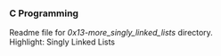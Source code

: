 ### C Programming
Readme file for *0x13-more_singly_linked_lists* directory.  
Highlight: Singly Linked Lists
